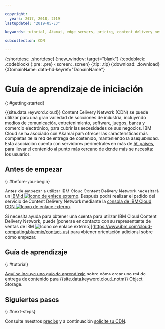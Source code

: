 ```yaml
---

copyright:
  years: 2017, 2018, 2019
lastupdated: "2019-05-23"

keywords: tutorial, Akamai, edge servers, pricing, content delivery network, comprehensive, account

subcollection: CDN

---
```


{:shortdesc: .shortdesc}
{:new_window: target="blank"}
{:codeblock: .codeblock}
{:pre: .pre}
{:screen: .screen}
{:tip: .tip}
{:download: .download}
{:DomainName: data-hd-keyref="DomainName"}

# Guía de aprendizaje de iniciación
{: #getting-started}

{{site.data.keyword.cloud}} Content Delivery Network (CDN) se puede utilizar para una gran variedad de soluciones de industria, incluyendo medios de comunicación, entretenimiento, software, juegos, banca y comercio electrónico, para cubrir las necesidades de sus negocios. IBM Cloud se ha asociado con Akamai para ofrecer las características más completas de la red de entrega de contenido, manteniendo la asequibilidad. Esta asociación cuenta con servidores perimetrales en más de [50 países](/docs/infrastructure/CDN?topic=CDN-list-of-edge-servers#list-of-edge-servers), para llevar el contenido al punto más cercano de donde más se necesita: los usuarios.

## Antes de empezar
{: #before-you-begin}

Antes de empezar a utilizar IBM Cloud Content Delivery Network necesitará un [IBMid ![Icono de enlace externo](../../icons/launch-glyph.svg "Icono de enlace externo")](https://www.ibm.com/account/us-en/signup/register.html). Después podrá realizar el pedido del servicio de Content Delivery Network mediante la [consola de IBM Cloud CDN ![Icono de enlace externo](../../icons/launch-glyph.svg "Icono de enlace externo")](https://cloud.ibm.com/catalog/infrastructure/cdn-powered-by-akamai).

Si necesita ayuda para obtener una cuenta para utilizar IBM Cloud Content Delivery Network, puede [ponerse en contacto con su representante de ventas de IBM ![Icono de enlace externo](../../icons/launch-glyph.svg "Icono de enlace externo")]](https://www.ibm.com/cloud-computing/bluemix/contact-us) para obtener orientación adicional sobre cómo empezar.

## Guía de aprendizaje
{: #tutorial}

[Aquí se incluye una guía de aprendizaje](/docs/tutorials?topic=solution-tutorials-static-files-cdn) sobre cómo crear una red de entrega de contenido para {{site.data.keyword.cloud_notm}} Object Storage.

## Siguientes pasos
{: #next-steps}

Consulte nuestros [precios](/docs/infrastructure/CDN?topic=CDN-pricing#pricing) y a continuación [solicite su CDN](/docs/infrastructure/CDN?topic=CDN-order-a-cdn).

